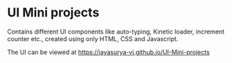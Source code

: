 # UI Mini projects

Contains different UI components like auto-typing, Kinetic loader, increment counter etc., created using only HTML, CSS and Javascript. 

The UI can be viewed at https://jayasurya-vj.github.io/UI-Mini-projects
